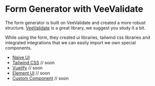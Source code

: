 # Form Generator with VeeValidate

The form generator is built on VeeValidate and created a more robust structure. [VeeValidate](https://vee-validate.logaretm.com/v4/) is a great library, we suggest you study it a bit.

While using the form, they created ui libraries, tailwind css libraries and integrated integrations that we can easily import we own special components.

- [Naive UI](./naiveui/index.md)
- [Tailwind CSS]() // soon
- [Vuetify]() // soon
- [Element UI]() // soon
- [Custom Component]() // soon